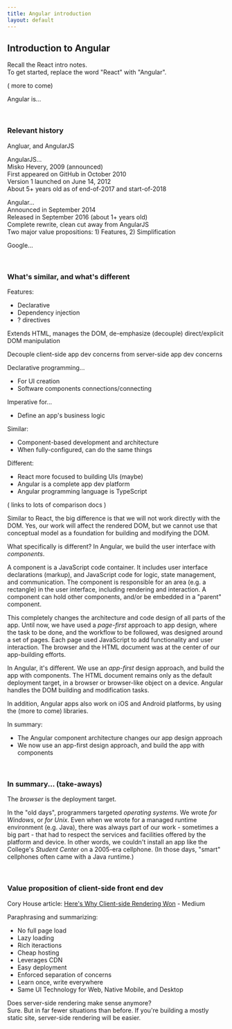 ```yaml
---
title: Angular introduction
layout: default
---
```


## Introduction to Angular

Recall the React intro notes.  
To get started, replace the word "React" with "Angular".  

( more to come)  

Angular is...

<br>

### Relevant history

Angluar, and AngularJS  

AngularJS...  
Misko Hevery, 2009 (announced)  
First appeared on GitHub in October 2010  
Version 1 launched on June 14, 2012  
About 5+ years old as of end-of-2017 and start-of-2018  

Angular...  
Announced in September 2014  
Released in September 2016 (about 1+ years old)  
Complete rewrite, clean cut away from AngularJS  
Two major value propositions: 1) Features, 2) Simplification  


Google...

<br>

### What's similar, and what's different

Features:
* Declarative
* Dependency injection
* ? directives

Extends HTML, manages the DOM, de-emphasize (decouple) direct/explicit DOM manipulation

Decouple client-side app dev concerns from server-side app dev concerns

Declarative programming...
* For UI creation
* Software components connections/connecting

Imperative for...
* Define an app's business logic

Similar:
* Component-based development and architecture
* When fully-configured, can do the same things

Different:
* React more focused to building UIs (maybe)
* Angular is a complete app dev platform 
* Angular programming language is TypeScript

( links to lots of comparison docs )

Similar to React, the big difference is that we will not work directly with the DOM. Yes, our work will affect the rendered DOM, but we cannot use that conceptual model as a foundation for building and modifying the DOM. 

What specifically is different? In Angular, we build the user interface with *components*. 

A component is a JavaScript code container. It includes user interface declarations (markup), and JavaScript code for logic, state management, and communication. The component is responsible for an area (e.g. a rectangle) in the user interface, including rendering and interaction. A component can hold other components, and/or be embedded in a "parent" component. 

This completely changes the architecture and code design of all parts of the app. Until now, we have used a *page-first* approach to app design, where the task to be done, and the workflow to be followed, was designed around a set of pages. Each page used JavaScript to add functionality and user interaction. The browser and the HTML document was at the center of our app-building efforts.

In Angular, it's different. We use an *app-first* design approach, and build the app with components. The HTML document remains only as the default deployment target, in a browser or browser-like object on a device. Angular handles the DOM building and modification tasks. 

In addition, Angular apps also work on iOS and Android platforms, by using the (more to come) libraries. 

In summary:
* The Angular component architecture changes our app design approach 
* We now use an app-first design approach, and build the app with components

<br>

### In summary... (take-aways)

The *browser* is the deployment target.  

In the "old days", programmers targeted *operating systems*. We wrote *for Windows*, or *for Unix*. Even when we wrote for a managed runtime environment (e.g. Java), there was always part of our work - sometimes a big part - that had to respect the services and facilities offered by the platform and device. In other words, we couldn't install an app like the College's *Student Center* on a 2005-era cellphone. (In those days, "smart" cellphones often came with a Java runtime.)  

<br>

### Value proposition of client-side front end dev

Cory House article:
[Here's Why Client-side Rendering Won](https://medium.freecodecamp.org/heres-why-client-side-rendering-won-46a349fadb52) - Medium  

Paraphrasing and summarizing:
* No full page load
* Lazy loading
* Rich iteractions
* Cheap hosting
* Leverages CDN
* Easy deployment
* Enforced separation of concerns
* Learn once, write everywhere
* Same UI Technology for Web, Native Mobile, and Desktop

Does server-side rendering make sense anymore?  
Sure. But in far fewer situations than before. If you're building a mostly static site, server-side rendering will be easier.

<br>
